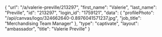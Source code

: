 {
    "url": "\/a\/valerie-preville\/213297",
    "first_name": "Valerie",
    "last_name": "Preville",
    "id": "213297",
    "login_id": "1759121",
    "data": {
        "profilePhoto": "\/api\/canvas\/logo\/324662640-0.8976041571237.jpg",
        "job_title": "Merchandising Team Manager"
    },
    "type": "captivate",
    "layout": "ambassador",
    "title": "Valerie Preville"
}